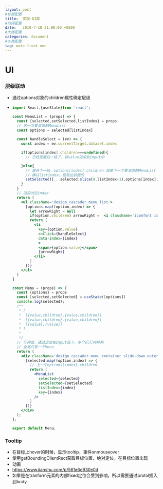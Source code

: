 ```yaml
---
layout: post
#标题配置
title:  实现-UI库
#时间配置
date:   2019-7-18 21:00:00 +0800
#大类配置
categories: document
#小类配置
tag: note front-end
---
```



# UI

### 层级联动

+ 通过options对象的children属性确定层级

+ ```jsx
  import React,{useState}from 'react';
  
  const MenuList = (props) => {
    const {selected,setSelected,listIndex} = props
    // 这一次要渲染的MenuList
    const options = selected[listIndex]
    
    const handleSelect = (ev) => {
      const index = ev.currentTarget.dataset.index
  
      if(options[index].children===undefined){
        // 已经是最后一级了，将value渲染到input中
  
      }else{
        // 展开下一级，options[index].children 就是下一个要渲染的MenuList
        // 确认listIndex，提取出前面的
        setSelected([...selected.slice(0,listIndex+1),options[index].children])
      }
    }
    // 渲染对应index
    return (
      <ul className='design_cascader_menu_list'>
        {options.map((option,index) => {
          let arrowRight = null
          if(option.children) arrowRight =  <i className='iconfont icon-arrow_right'></i>
          return (
            <li 
              key={option.value} 
              onClick={handleSelect}
              data-index={index}
              >
              <span>{option.value}</span>
              {arrowRight}
            </li>
          )
        })}
      </ul>
    )
  }
  
  const Menu = (props) => {
    const {options} = props
    const [selected,setSelected] = useState([options])
    console.log(selected);
    /**
     * [
     *  [{value,children},{value,children}]
     *  [{value,children},{value,children}]
     *  [{value},{value}]
     * ]
     * 
     */
    // 行内盒，通过定位在input底下，多个ul行内排列
    // 全局只有一个Menu
    return (
      <div className='design_cascader_menu_container slide-down-enter'>
        {selected.map((option,index) => {
          // 上一个options[index].children
          return (
            <MenuList
              selected={selected} 
              setSelected={setSelected}
              listIndex={index}
              key={index}
            />
          )
        })}
      </div>
    );
  };
  
  export default Menu;
  ```

### Tooltip

+ 在目标上hover的时候，显示tooltip，事件onmouseover
+ 使用getBoundingClientRect获取目标位置，绝对定位，在目标位置出现
+ 动画
+ https://www.jianshu.com/p/561e6e930e0d
+ 如果是在tranform元素的内部fixed定位会受到影响，所以需要通过protol插入到body